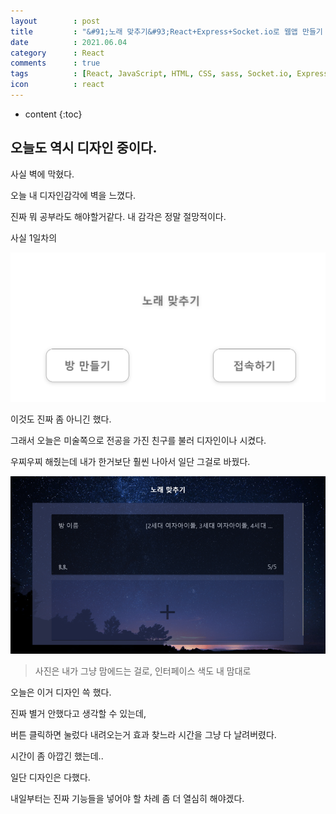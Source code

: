 ```yaml
---
layout        : post
title         : "&#91;노래 맞추기&#93;React+Express+Socket.io로 웹앱 만들기 3일차"
date          : 2021.06.04
category      : React
comments      : true
tags          : [React, JavaScript, HTML, CSS, sass, Socket.io, Express, NodeJS]
icon          : react
---
```


* content
{:toc}

## 오늘도 역시 디자인 중이다.

사실 벽에 막혔다.

오늘 내 디자인감각에 벽을 느꼈다.

진짜 뭐 공부라도 해야할거같다. 내 감각은 정말 절망적이다.

사실 1일차의 

![이게말이되냐?](/style/image/react-MatchSong/firstScreen.png)

이것도 진짜 좀 아니긴 했다.

그래서 오늘은 미술쪽으로 전공을 가진 친구를 불러 디자인이나 시켰다.


우찌우찌 해줬는데 내가 한거보단 훨씬 나아서 일단 그걸로 바꿨다.

![바뀐메인](/style/image/react-MatchSong/changemainScreen.png)

> 사진은 내가 그냥 맘에드는 걸로, 인터페이스 색도 내 맘대로

오늘은 이거 디자인 쓱 했다.

진짜 별거 안했다고 생각할 수 있는데,

버튼 클릭하면 눌렀다 내려오는거 효과 찾느라 시간을 그냥 다 날려버렸다.

시간이 좀 아깝긴 했는데..

일단 디자인은 다했다.

내일부터는 진짜 기능들을 넣어야 할 차례
좀 더 열심히 해야겠다.